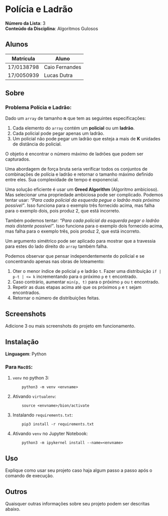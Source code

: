 # Polícia e Ladrão

**Número da Lista**: 3<br>
**Conteúdo da Disciplina**: Algoritmos Gulosos<br>

## Alunos
|Matrícula | Aluno |
| -- | -- |
| 17/0138798  |  Caio Fernandes |
| 17/0050939  |  Lucas Dutra |

## Sobre 
### Problema Polícia e Ladrão:

Dado um `array` de tamanho **n** que tem as seguintes especificações:

1. Cada elemento do `array` contém um **policial** ou um **ladrão**.
2. Cada policial pode pegar apenas um ladrão.
3. Um policial não pode pegar um ladrão que esteja a mais de **K** unidades de distância do policial.

O objetio é encontrar o número máximo de ladrões que podem ser capturados.

Uma abordagem de força bruta seria verificar todos os conjuntos de combinações de polícia e ladrão e retornar o tamanho máximo definido entre eles. Sua complexidade de tempo é exponencial.

Uma solução eficiente é usar um **Greed Algorithm** (Algoritmo ambicioso). Mas selecionar uma propriedade ambiciosa pode ser complicado. Podemos tentar usar: *“Para cada policial da esquerda pegue o ladrão mais próximo possível”*.
Isso funciona para o exemplo três fornecido acima, mas falha para o exemplo dois, pois produz 2, que está incorreto.<br>

Também podemos tentar: 
*“Para cada policial da esquerda pegar o ladrão mais distante possível”*.
Isso funciona para o exemplo dois fornecido acima, mas falha para o exemplo três, pois produz 2, que está incorreto.<br>

Um argumento simétrico pode ser aplicado para mostrar que a travessia para estes do lado direito do `array` também falha.


Podemos observar que pensar independentemente do policial e se concentrando apenas nas obras de loteamento:

1. Oter o menor índice de policial `p` e ladrão `t`. Fazer uma distribuição
`if | p-t | <= k`  incrementando para o próximo `p` e `t` encontrado.
2. Caso contrário, aumentar `min(p, t)` para o próximo `p` ou `t` encontrado.
3. Repetir as duas etapas acima até que os próximos `p` e `t` sejam encontrados.
4. Retornar o número de distribuições feitas.


## Screenshots
Adicione 3 ou mais screenshots do projeto em funcionamento.

## Instalação 
**Linguagem**: Python<br>

### Para `MacOS`:
1. `venv` no python 3:
    ```
        python3 -m venv <envname>
    ```
2. Ativando `virtualenv`:
    ```
        source <envname>/bion/activate
    ```
3. Instalando `requirements.txt`:
    ```
        pip3 install -r requirements.txt
    ```
4. Ativando `venv` no Jupyter Notebook:
    ```
        python3 -m ipykernel install --name=<envname>
    ```


## Uso 
Explique como usar seu projeto caso haja algum passo a passo após o comando de execução.

## Outros 
Quaisquer outras informações sobre seu projeto podem ser descritas abaixo.




